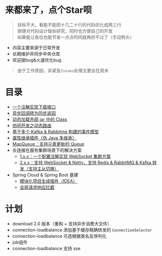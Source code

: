 # 来都来了，点个Star呗

> 目标不大，看能不能把十几二十行的代码优化成两三行<br/>
顺便对代码设计做些研究，同时也方便自己的开发<br/>
如果能让各位也能节省一点点时间就再好不过了（手动狗头）

- 内容主要来源于日常开发
- 长期维护并同步中央仓库
- 欢迎提bug&火速优化bug

> 由于工作原因，非紧急`Issues`处理主要会在周末

# 目录

- [一个注解实现下载接口](../../wiki/Concept-Download)
- [异步回调转为同步返回](../../wiki/Concept-Sync-Waiting)
- [动态加载外部 jar 中的 Class](../../wiki/Concept-Plugin)
- [协同开发之动态路由](../../wiki/Concept-Router)
- [基于多个 Kafka & Rabbitmq 构建的事件模型](../../wiki/Concept-Event)
- [属性继承插件（伪 Java 多继承）](../../wiki/Concept-Inherit)
- [MapQueue：支持元素更新的 Queue](../../wiki/Concept-MapQueue)
- 长连接在服务集群场景下的解决方案
  - [1.x.x：一个配置注解实现 WebSocket 集群方案](../../wiki/Concept-WebSocket-LoadBalance)
  - [2.x.x：支持 WebSocket & Netty，支持 Redis & RabbitMQ & Kafka 转发（支持主从切换）](../../wiki/Concept-Connection-LoadBalance)
- Spring Cloud & Spring Boot 基建
  - [模块化项目生成插件（IDEA）](../../wiki/Concept-Cloud-Plugin-Intellij)
  - [全局请求响应拦截](../../wiki/Concept-Cloud-Web)
 
# 计划

- download 2.0 版本（重构 + 支持异步消费大文件）
- connection-loadbalance 添加基于缓存精确转发的 `ConnectionSelector`
- connection-loadbalance 可选根据类名反序列化
- job组件
- connection-loadbalance 支持 sse
